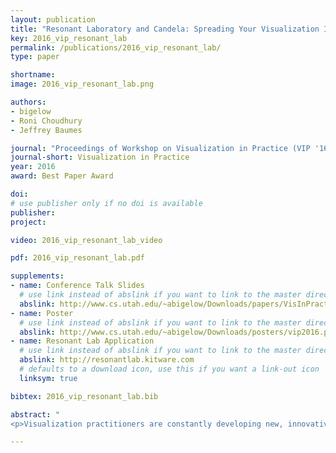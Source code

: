```yaml
---
layout: publication
title: "Resonant Laboratory and Candela: Spreading Your Visualization Ideas to the Masses"
key: 2016_vip_resonant_lab
permalink: /publications/2016_vip_resonant_lab/
type: paper

shortname:
image: 2016_vip_resonant_lab.png

authors:
- bigelow
- Roni Choudhury
- Jeffrey Baumes

journal: "Proceedings of Workshop on Visualization in Practice (VIP '16), 2016"
journal-short: Visualization in Practice
year: 2016
award: Best Paper Award

doi:
# use publisher only if no doi is available
publisher:
project:

video: 2016_vip_resonant_lab_video

pdf: 2016_vip_resonant_lab.pdf

supplements:
- name: Conference Talk Slides
  # use link instead of abslink if you want to link to the master directory
  abslink: http://www.cs.utah.edu/~abigelow/Downloads/papers/VisInPractice2016.key
- name: Poster
  # use link instead of abslink if you want to link to the master directory
  abslink: http://www.cs.utah.edu/~abigelow/Downloads/posters/vip2016.pdf
- name: Resonant Lab Application
  # use link instead of abslink if you want to link to the master directory
  abslink: http://resonantlab.kitware.com
  # defaults to a download icon, use this if you want a link-out icon
  linksym: true

bibtex: 2016_vip_resonant_lab.bib

abstract: "
<p>Visualization practitioners are constantly developing new, innovative ways to visualize data, but much of the software that practitioners produce does not make it into production in professional systems. To solve this problem, we have developed and informally tested two open source systems. The first, Candela, is a framework and API for creating visualization components for the web that can wrap up new or existing visualizations as needed. Because Candela’s API generalizes the inputs to a visualization, we have also developed a system called Resonant Laboratory that makes it possible for novice users to connect arbitrary datasets to Candela visualizations. Together, these systems enable novice users to explore and share their data with the growing library of state-of-the-art visualization techniques.</p>"

---
```

